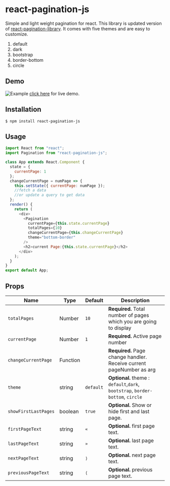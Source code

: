 # react-pagination-js

Simple and light weight pagination for react. This library is updated version of [react-pagination-library](https://github.com/isaurssaurav/react-pagination). It comes with five themes and are easy to customize.
1. default
2. dark
3. bootstrap
4. border-bottom
5. circle

## Demo

![Example](https://imge.to/images/2019/08/17/V8j1w.png)
[click here](https://isaurssaurav.github.io/react-pagination-js/) for live demo.

## Installation

```
$ npm install react-pagination-js
```

## Usage

```js
import React from "react";
import Pagination from "react-pagination-js";

class App extends React.Component {
  state = {
    currentPage: 1
  };
  changeCurrentPage = numPage => {
    this.setState({ currentPage: numPage });
    //fetch a data
    //or update a query to get data
  };
  render() {
    return (
      <div>
        <Pagination
          currentPage={this.state.currentPage}
          totalPages={10}
          changeCurrentPage={this.changeCurrentPage}
          theme="bottom-border"
        />
        <h2>current Page:{this.state.currentPage}</h2>
      </div>
    );
  }
}
export default App;
```
## Props

| Name                | Type     | Default   | Description                                                          |
| ------------------- | -------- | --------- | -------------------------------------------------------------------- |
| `totalPages`        | Number   | `10`      | **Required.** Total number of pages which you are going to display   |
| `currentPage`       | Number   | `1`       | **Required.** Active page number                                     |
| `changeCurrentPage` | Function |           | **Required.** Page change handler. Receive current pageNumber as arg |
| `theme`             | string   | `default` | **Optional.** theme : `default`,`dark`, `bootstrap`, `border-bottom`, `circle` |
| `showFirstLastPages`| boolean   | `true`   |  **Optional.** Show or hide first and last page. |
| `firstPageText`       | string   | `«`   |  **Optional.** first page text. |
| `lastPageText`       | string   | `»`   |  **Optional.** last page text. |
| `nextPageText`       | string   | `⟩`   |  **Optional.** next page text. |
| `previousPageText`       | string   | `⟨`   |  **Optional.** previous page text. |

